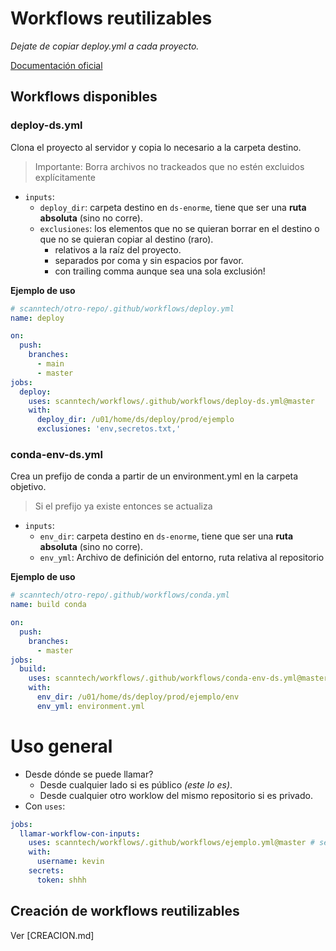 # Workflows reutilizables

*Dejate de copiar deploy.yml a cada proyecto.*

[Documentación oficial](https://docs.github.com/en/actions/using-workflows/reusing-workflows)


## Workflows disponibles

### deploy-ds.yml

Clona el proyecto al servidor y copia lo necesario a la carpeta destino.

> Importante: Borra archivos no trackeados que no estén excluidos explícitamente

- `inputs`:
  - `deploy_dir`: carpeta destino en `ds-enorme`, tiene que ser una **ruta absoluta** (sino no corre).
  - `exclusiones`: los elementos que no se quieran borrar en el destino o que no se quieran copiar al destino (raro).
    - relativos a la raíz del proyecto.
    - separados por coma y sin espacios por favor.
    - con trailing comma aunque sea una sola exclusión!

**Ejemplo de uso**
```yaml
# scanntech/otro-repo/.github/workflows/deploy.yml
name: deploy

on:
  push:
    branches:
      - main
      - master
jobs:
  deploy:
    uses: scanntech/workflows/.github/workflows/deploy-ds.yml@master
    with:
      deploy_dir: /u01/home/ds/deploy/prod/ejemplo 
      exclusiones: 'env,secretos.txt,'
```

### conda-env-ds.yml

Crea un prefijo de conda a partir de un environment.yml en la carpeta objetivo.

> Si el prefijo ya existe entonces se actualiza

- `inputs`:
  - `env_dir`: carpeta destino en `ds-enorme`, tiene que ser una **ruta absoluta** (sino no corre).
  - `env_yml`: Archivo de definición del entorno, ruta relativa al repositorio

**Ejemplo de uso**
```yaml
# scanntech/otro-repo/.github/workflows/conda.yml
name: build conda

on:
  push:
    branches:
      - master
jobs:
  build:
    uses: scanntech/workflows/.github/workflows/conda-env-ds.yml@master
    with:
      env_dir: /u01/home/ds/deploy/prod/ejemplo/env 
      env_yml: environment.yml
```

# Uso general

- Desde dónde se puede llamar?
    - Desde cualquier lado si es público *(este lo es)*.
    - Desde cualquier otro worklow del mismo repositorio si es privado.
- Con `uses`:
```yaml
jobs:
  llamar-workflow-con-inputs:
    uses: scanntech/workflows/.github/workflows/ejemplo.yml@master # se puede usar otra @rama o @tag
    with:
      username: kevin
    secrets:
      token: shhh
```

## Creación de workflows reutilizables

Ver [CREACION.md]
